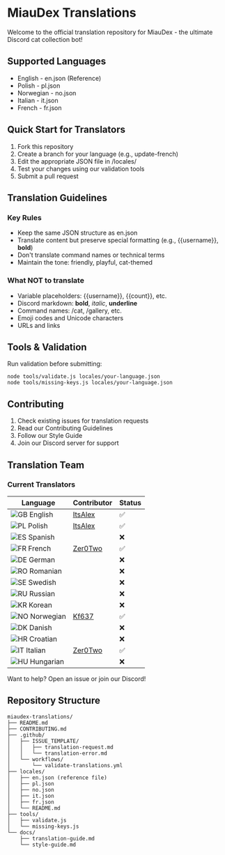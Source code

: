 # MiauDex Translations

Welcome to the official translation repository for MiauDex - the ultimate Discord cat collection bot!

## Supported Languages

- English - en.json (Reference)
- Polish - pl.json 
- Norwegian - no.json
- Italian - it.json
- French - fr.json

## Quick Start for Translators

1. Fork this repository
2. Create a branch for your language (e.g., update-french)
3. Edit the appropriate JSON file in /locales/
4. Test your changes using our validation tools
5. Submit a pull request

## Translation Guidelines

### Key Rules
- Keep the same JSON structure as en.json
- Translate content but preserve special formatting (e.g., {{username}}, **bold**)
- Don't translate command names or technical terms
- Maintain the tone: friendly, playful, cat-themed

### What NOT to translate
- Variable placeholders: {{username}}, {{count}}, etc.
- Discord markdown: **bold**, *italic*, __underline__
- Command names: /cat, /gallery, etc.
- Emoji codes and Unicode characters
- URLs and links

## Tools & Validation

Run validation before submitting:
```
node tools/validate.js locales/your-language.json
node tools/missing-keys.js locales/your-language.json
```

## Contributing

1. Check existing issues for translation requests
2. Read our Contributing Guidelines
3. Follow our Style Guide
4. Join our Discord server for support

## Translation Team

### Current Translators
| Language       | Contributor | Status |
|----------------|-------------|--------|
| ![GB](https://flagcdn.com/16x12/gb.png) English    | [ItsAlex](https://github.com/ItsAlexIK) | ✅ |
| ![PL](https://flagcdn.com/16x12/pl.png) Polish     | [ItsAlex](https://github.com/ItsAlexIK) | ✅ |
| ![ES](https://flagcdn.com/16x12/es.png) Spanish    |             | ❌ |
| ![FR](https://flagcdn.com/16x12/fr.png) French     | [Zer0Two](https://github.com/NotZer0Two) | ✅ |
| ![DE](https://flagcdn.com/16x12/de.png) German     |             | ❌ |
| ![RO](https://flagcdn.com/16x12/ro.png) Romanian   |             | ❌ |
| ![SE](https://flagcdn.com/16x12/se.png) Swedish    |             | ❌ |
| ![RU](https://flagcdn.com/16x12/ru.png) Russian    |             | ❌ |
| ![KR](https://flagcdn.com/16x12/kr.png) Korean     |             | ❌ |
| ![NO](https://flagcdn.com/16x12/no.png) Norwegian  | [Kf637](https://github.com/Kf637) | ✅ |
| ![DK](https://flagcdn.com/16x12/dk.png) Danish     |             | ❌ |
| ![HR](https://flagcdn.com/16x12/hr.png) Croatian   |             | ❌ |
| ![IT](https://flagcdn.com/16x12/it.png) Italian    | [Zer0Two](https://github.com/NotZer0Two) | ✅ |
| ![HU](https://flagcdn.com/16x12/hu.png) Hungarian  |             | ❌ |

Want to help? Open an issue or join our Discord!

## Repository Structure

```
miaudex-translations/
├── README.md
├── CONTRIBUTING.md
├── .github/
│   ├── ISSUE_TEMPLATE/
│   │   ├── translation-request.md
│   │   └── translation-error.md
│   └── workflows/
│       └── validate-translations.yml
├── locales/
│   ├── en.json (reference file)
│   ├── pl.json
│   ├── no.json
│   ├── it.json
│   ├── fr.json
│   └── README.md
├── tools/
│   ├── validate.js
│   └── missing-keys.js
└── docs/
    ├── translation-guide.md
    └── style-guide.md
```
